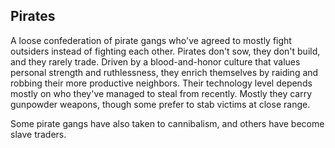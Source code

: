 Pirates
---
A loose confederation of pirate gangs who've agreed to mostly fight outsiders instead of fighting each other.
Pirates don't sow, they don't build, and they rarely trade. Driven by a blood-and-honor culture that values personal strength and ruthlessness, they enrich themselves by raiding and robbing their more productive neighbors.
Their technology level depends mostly on who they've managed to steal from recently. Mostly they carry gunpowder weapons, though some prefer to stab victims at close range.

Some pirate gangs have also taken to cannibalism, and others have become slave traders.